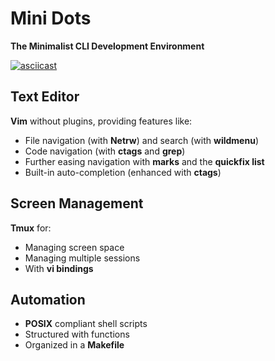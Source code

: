 # Mini Dots

**The Minimalist CLI Development Environment**

[![asciicast](https://asciinema.org/a/eJ6oK0Gc4GrRD0zLrQthPjbMt.svg)](https://asciinema.org/a/eJ6oK0Gc4GrRD0zLrQthPjbMt)

## Text Editor

**Vim** without plugins, providing features like:

- File navigation (with **Netrw**) and search (with **wildmenu**)
- Code navigation (with **ctags** and **grep**)
- Further easing navigation with **marks** and the **quickfix list**
- Built-in auto-completion (enhanced with **ctags**)

## Screen Management

**Tmux** for:

- Managing screen space
- Managing multiple sessions
- With **vi bindings**

## Automation

- **POSIX** compliant shell scripts
- Structured with functions
- Organized in a **Makefile**
